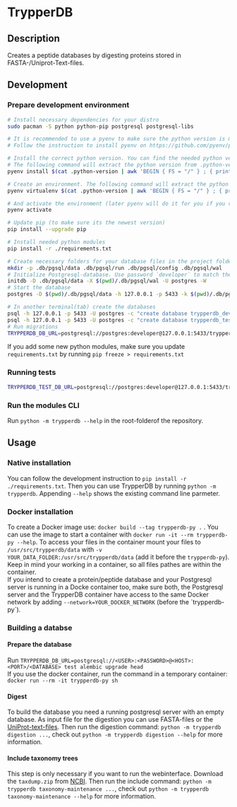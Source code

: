 # TrypperDB

## Description
Creates a peptide databases by digesting proteins stored in FASTA-/Uniprot-Text-files. 

## Development
### Prepare development environment
```bash
# Install necessary dependencies for your distro
sudo pacman -S python python-pip postgresql postgresql-libs

# It is recommended to use a pyenv to make sure the python version is matching
# Follow the instruction to install pyenv on https://github.com/pyenv/pyenv#installation

# Install the correct python version. You can find the needed python version in .python-version at the beginning of the string (.python-version contains the actual name of the python environment).
# The following command will extract the python version from .python-version for you and install it
pyenv install $(cat .python-version | awk 'BEGIN { FS = "/" } ; { print $1 }')

# Create an environment. The following command will extract the python version and environment name from .python-version for you and install it
pyenv virtualenv $(cat .python-version | awk 'BEGIN { FS = "/" } ; { print $1 }') $(cat .python-version | awk 'BEGIN { FS = "/" } ; { print $3 }')

# And activate the environment (later pyenv will do it for you if you visit a folder with a .python-version file)
pyenv activate

# Update pip (to make sure its the newest version)
pip install --upgrade pip

# Install needed python modules
pip install -r ./requirements.txt

# Create necessary folders for your database files in the project folder. This folder are already ignored by GIT.
mkdir -p .db/pgsql/data .db/pgsql/run .db/pgsql/config .db/pgsql/wal
# Initialize Postgresql-database. Use password `developer` to match the existing Procfile for Foreman.
initdb -D .db/pgsql/data -X $(pwd)/.db/pgsql/wal -U postgres -W
# Start the database
postgres -D $(pwd)/.db/pgsql/data -h 127.0.0.1 -p 5433 -k $(pwd)/.db/pgsql/run

# In another terminal(tab) create the databases
psql -h 127.0.0.1 -p 5433 -U postgres -c "create database trypperdb_dev;"
psql -h 127.0.0.1 -p 5433 -U postgres -c "create database trypperdb_test;"
# Run migrations
TRYPPERDB_DB_URL=postgresql://postgres:developer@127.0.0.1:5433/trypperdb_test alembic upgrade head
```

If you add some new python modules, make sure you update `requirements.txt` by running `pip freeze > requirements.txt`

### Running tests
```bash
TRYPPERDB_TEST_DB_URL=postgresql://postgres:developer@127.0.0.1:5433/trypperdb_test python -m unittest tests/*_test_case.py
```
### Run the modules CLI
Run `python -m trypperdb --help` in the root-folderof the repository.

## Usage

### Native installation
You can follow the development instruction to `pip install -r ./requirements.txt`. Then you can use TrypperDB by running `python -m trypperdb`. 
Appending `--help` shows the existing command line parmeter.

### Docker installation
To create a Docker image use: `docker build --tag trypperdb-py .` . You can use the image to start a container with
`docker run -it --rm trypperdb-py --help`.
To access your files in the container mount your files to `/usr/src/trypperdb/data` with `-v YOUR_DATA_FOLDER:/usr/src/trypperdb/data` (add it before the `trypperdb-py`). Keep in mind your working in a container, so all files pathes are within the container.   
If you intend to create a protein/peptide database and your Postgresql server is running in a Docke container too, make sure both, the  Postgresql server and the TrypperDB container have access to the same Docker network by adding `--network=YOUR_DOCKER_NETWORK` (before the ´trypperdb-py´).

### Building a databse
#### Prepare the database
Run `TRYPPERDB_DB_URL=postgresql://<USER>:<PASSWORD>@<HOST>:<PORT>/<DATABASE> test alembic upgrade head`    
If you use the docker container, run the command in a temporary container: `docker run --rm -it trypperdb-py sh`

#### Digest
To build the database you need a running postgresql server with an empty database. As input file for the digestion you can use FASTA-files or the [UniProt-text-files](https://www.uniprot.org/docs/userman.htm#linetypes). Then run the digestion command: `python -m trypperdb digestion ...`, check out `python -m trypperdb digestion --help` for more information.

#### Include taxonomy trees
This step is only necessary if you want to run the webinterface. Download the `taxdump.zip` from [NCBI](https://ftp.ncbi.nih.gov/pub/taxonomy/). Then run the include command: `python -m trypperdb taxonomy-maintenance ...`, check out `python -m trypperdb taxonomy-maintenance --help` for more information.
